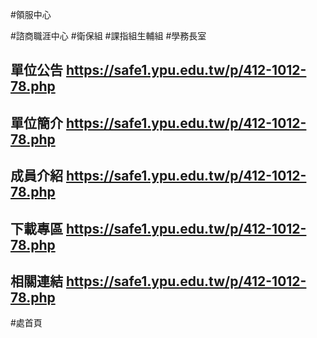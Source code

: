 
#領服中心

#諮商職涯中心
#衛保組
#課指組生輔組
#學務長室 
## 單位公告 <https://safe1.ypu.edu.tw/p/412-1012-78.php>
## 單位簡介 <https://safe1.ypu.edu.tw/p/412-1012-78.php>
## 成員介紹 <https://safe1.ypu.edu.tw/p/412-1012-78.php>
## 下載專區 <https://safe1.ypu.edu.tw/p/412-1012-78.php>
## 相關連結 <https://safe1.ypu.edu.tw/p/412-1012-78.php>
#處首頁
